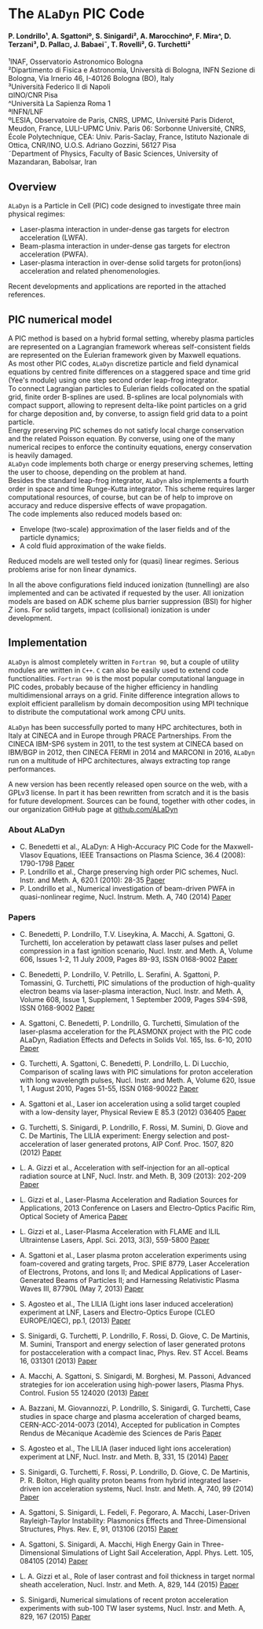 # The `ALaDyn` PIC Code

#### P. Londrillo¹, A. Sgattoniº, S. Sinigardi², A. Marocchinoª, F. Mira^, D. Terzani³, D. Palla¤, J. Babaei˜, T. Rovelli², G. Turchetti²  
¹INAF, Osservatorio Astronomico Bologna  
²Dipartimento di Fisica e Astronomia, Università di Bologna, INFN Sezione di Bologna, Via Irnerio 46, I-40126 Bologna (BO), Italy  
³Università Federico II di Napoli  
¤INO/CNR Pisa  
^Università La Sapienza Roma 1  
ªINFN/LNF  
ºLESIA, Observatoire de Paris, CNRS, UPMC, Université Paris Diderot, Meudon, France, LULI-UPMC Univ. Paris 06: Sorbonne Université, CNRS, École Polytechnique, CEA: Univ. Paris-Saclay, France, Istituto Nazionale di Ottica, CNR/INO, U.O.S. Adriano Gozzini, 56127 Pisa  
˜Department of Physics, Faculty of Basic Sciences, University of Mazandaran, Babolsar, Iran

## Overview
`ALaDyn` is a Particle in Cell (PIC) code designed to investigate three main physical regimes:  
- Laser-plasma interaction in under-dense gas targets for electron acceleration (LWFA).  
- Beam-plasma interaction in under-dense gas targets for electron acceleration (PWFA).  
- Laser-plasma interaction in over-dense solid targets for proton(ions) acceleration and related phenomenologies.  

Recent developments and applications are reported in the attached references.

## PIC numerical model
A PIC method is based on a hybrid formal setting, whereby plasma particles are represented
on a Lagrangian framework whereas self-consistent fields are represented on the Eulerian framework
given by Maxwell equations.  
As most other PIC codes, `ALaDyn` discretize particle and field dynamical equations 
by centred finite differences on a staggered  space and time grid (Yee's module) using one step 
second order leap-frog integrator.  
To connect Lagrangian particles to Eulerian fields collocated on the spatial grid, finite order
B-splines are used. B-splines are local polynomials with compact support, allowing to 
represent delta-like point particles on a grid for charge deposition and, by converse,
to assign field grid data to a point particle.  
Energy preserving PIC schemes do not satisfy local charge conservation and the related 
Poisson equation. By converse, using one of the many numerical recipes to enforce the
continuity equations, energy conservation is heavily damaged.  
`ALaDyn` code implements both charge or energy preserving schemes, letting the user
to choose, depending on the problem at hand.  
Besides the standard leap-frog integrator,
`ALaDyn` also implements a fourth order in space and time Runge-Kutta integrator. This scheme
requires larger computational resources, of course, but can be of help to 
improve on accuracy and reduce dispersive effects of wave propagation.  
The code implements also reduced models based on:  
- Envelope (two-scale) approximation of the laser fields and of the particle dynamics;  
- A cold fluid approximation of the wake fields.  

Reduced models are well tested only for (quasi) linear regimes. Serious problems
arise for non linear dynamics.

In all the above configurations field induced ionization (tunnelling) are also implemented
and can be activated if requested by the user.
All ionization models are based on ADK scheme plus barrier suppression (BSI) for higher
*Z* ions. For solid targets, impact (collisional) ionization is under development.

## Implementation
`ALaDyn` is almost completely written in `Fortran 90`, but a couple of utility modules are written in `C++`.
`C` can also be easily used to extend code functionalities.
`Fortran 90` is the most popular computational language in PIC codes, probably because of 
the higher efficiency in handling multidimensional arrays on a grid.
Finite difference integration allows to exploit efficient parallelism by domain decomposition 
using MPI technique to distribute the computational work among CPU units. 

`ALaDyn` has been successfully ported to many HPC architectures, both in Italy at CINECA and in Europe through
PRACE Partnerships. From the CINECA IBM-SP6 system in 2011, to the test system at CINECA based on IBM/BGP in 2012, 
then CINECA FERMI in 2014 and MARCONI in 2016, `ALaDyn` run on a multitude of HPC architectures, always extracting 
top range performances.

A new version has been recently released open source on the web, with a GPLv3 license.
In part it has been rewritten from scratch and it is the basis for future development.
Sources can be found, together with other codes, in our organization GitHub page at
[github.com/ALaDyn](https://github.com/ALaDyn)



### About ALaDyn
- C. Benedetti et al., 
ALaDyn: A High-Accuracy PIC Code for the Maxwell-Vlasov Equations, 
IEEE Transactions on Plasma Science, 36.4 (2008): 1790-1798 
[Paper](http://dx.doi.org/10.1109/TPS.2008.927143)
- P. Londrillo et al., 
Charge preserving high order PIC schemes, 
Nucl. Instr. and Meth. A, 620.1 (2010): 28-35 
[Paper](http://www.sciencedirect.com/science/article/pii/S0168900210001233)
- P. Londrillo et al., 
Numerical investigation of beam-driven PWFA in quasi-nonlinear regime, 
Nucl. Instrum. Meth. A, 740 (2014) 
[Paper](http://www.sciencedirect.com/science/article/pii/S0168900213013740)


### Papers
- C. Benedetti, P. Londrillo, T.V. Liseykina, A. Macchi, A. Sgattoni, G. Turchetti, 
Ion acceleration by petawatt class laser pulses and pellet compression in a fast ignition scenario, 
Nucl. Instr. and Meth. A, Volume 606, Issues 1-2, 11 July 2009, Pages 89-93, ISSN 0168-9002
[Paper](http://www.sciencedirect.com/science/article/pii/S0168900209005531)

- C. Benedetti, P. Londrillo, V. Petrillo, L. Serafini, A. Sgattoni, P. Tomassini, G. Turchetti, 
PIC simulations of the production of high-quality electron beams via laser-plasma interaction, 
Nucl. Instr. and Meth. A, Volume 608, Issue 1, Supplement, 1 September 2009, Pages S94-S98, ISSN 0168-9002
[Paper](http://www.sciencedirect.com/science/article/pii/S0168900209009784)

- A. Sgattoni, C. Benedetti, P. Londrillo, G. Turchetti, 
Simulation of the laser-plasma acceleration for the PLASMONX project with the PIC code ALaDyn, 
Radiation Effects and Defects in Solids Vol. 165, Iss. 6-10, 2010
[Paper](http://www.tandfonline.com/doi/abs/10.1080/10420151003732072)

- G. Turchetti, A. Sgattoni, C. Benedetti, P. Londrillo, L. Di Lucchio, 
Comparison of scaling laws with PIC simulations for proton acceleration with long wavelength pulses, 
Nucl. Instr. and Meth. A, Volume 620, Issue 1, 1 August 2010, Pages 51-55, ISSN 0168-90022
[Paper](http://www.sciencedirect.com/science/article/pii/S0168900210001270)

- A. Sgattoni et al., 
Laser ion acceleration using a solid target coupled with a low-density layer, 
Physical Review E 85.3 (2012) 036405
[Paper](http://journals.aps.org/pre/abstract/10.1103/PhysRevE.85.036405)

- G. Turchetti, S. Sinigardi, P. Londrillo, F. Rossi, M. Sumini, D. Giove and C. De Martinis, 
The LILIA experiment: Energy selection and post-acceleration of laser generated protons, 
AIP Conf. Proc. 1507, 820 (2012)
[Paper](http://scitation.aip.org/content/aip/proceeding/aipcp/10.1063/1.4773804)

- L. A. Gizzi et al., 
Acceleration with self-injection for an all-optical radiation source at LNF, 
Nucl. Instr. and Meth. B, 309 (2013): 202-209
[Paper](http://www.sciencedirect.com/science/article/pii/S0168583X13003017)

- L. Gizzi et al., 
Laser-Plasma Acceleration and Radiation Sources for Applications, 
2013 Conference on Lasers and Electro-Optics Pacific Rim, Optical Society of America
[Paper](http://www.opticsinfobase.org/abstract.cfm?uri=CLEOPR-2013-TuD3_1)

- L. Gizzi et al., 
Laser-Plasma Acceleration with FLAME and ILIL Ultraintense Lasers, 
Appl. Sci. 2013, 3(3), 559-5800
[Paper](http://www.mdpi.com/2076-3417/3/3/559)

- A. Sgattoni et al., 
Laser plasma proton acceleration experiments using foam-covered and grating targets, 
Proc. SPIE 8779, Laser Acceleration of Electrons, Protons, and Ions II; and 
Medical Applications of Laser-Generated Beams of Particles II; and Harnessing 
Relativistic Plasma Waves III, 87790L (May 7, 2013)
[Paper](http://proceedings.spiedigitallibrary.org/proceeding.aspx?articleid=1686153)

- S. Agosteo et al., 
The LILIA (Light ions laser induced acceleration) experiment at LNF, 
Lasers and Electro-Optics Europe (CLEO EUROPE/IQEC), pp.1, (2013)
[Paper](http://ieeexplore.ieee.org/stamp/stamp.jsp?tp=&arnumber=6801173&isnumber=6800590)

- S. Sinigardi, G. Turchetti, P. Londrillo, F. Rossi, D. Giove, C. De Martinis, M. Sumini, 
Transport and energy selection of laser generated protons for postacceleration with a compact linac, 
Phys. Rev. ST Accel. Beams 16, 031301 (2013)
[Paper](http://journals.aps.org/prstab/abstract/10.1103/PhysRevSTAB.16.031301)

- A. Macchi, A. Sgattoni, S. Sinigardi, M. Borghesi, M. Passoni, 
Advanced strategies for ion acceleration using high-power lasers, 
Plasma Phys. Control. Fusion 55 124020 (2013)
[Paper](http://iopscience.iop.org/0741-3335/55/12/124020/)

- A. Bazzani, M. Giovannozzi, P. Londrillo, S. Sinigardi, G. Turchetti, 
Case studies in space charge and plasma acceleration of charged beams, 
CERN-ACC-2014-0073 (2014), Accepted for publication in Comptes Rendus de Mècanique Acadèmie des Sciences de Paris
[Paper](http://cds.cern.ch/record/1712519/files/CERN-ACC-2014-0073.pdf)

- S. Agosteo et al., 
The LILIA (laser induced light ions acceleration) experiment at LNF, 
Nucl. Instr. and Meth. B, 331, 15 (2014)
[Paper](http://www.sciencedirect.com/science/article/pii/S0168583X14001207)

- S. Sinigardi, G. Turchetti, F. Rossi, P. Londrillo, D. Giove, C. De Martinis, P. R. Bolton, 
High quality proton beams from hybrid integrated laser-driven ion acceleration systems, 
Nucl. Instr. and Meth. A, 740, 99 (2014)
[Paper](http://www.sciencedirect.com/science/article/pii/S0168900213014873)

- A. Sgattoni, S. Sinigardi, L. Fedeli, F. Pegoraro, A. Macchi, 
Laser-Driven Rayleigh-Taylor Instability: Plasmonics Effects and Three-Dimensional Structures, 
Phys. Rev. E, 91, 013106 (2015)
[Paper](http://journals.aps.org/pre/abstract/10.1103/PhysRevE.91.013106)

- A. Sgattoni, S. Sinigardi, A. Macchi, 
High Energy Gain in Three-Dimensional Simulations of Light Sail Acceleration, 
Appl. Phys. Lett. 105, 084105 (2014)
[Paper](http://aip.scitation.org/doi/10.1063/1.4894092)

- L. A. Gizzi et al.,
Role of laser contrast and foil thickness in target normal sheath acceleration,
Nucl. Instr. and Meth. A, 829, 144 (2015)
[Paper](http://www.sciencedirect.com/science/article/pii/S0168900216000528)

- S. Sinigardi, 
Numerical simulations of recent proton acceleration experiments with sub-100 TW laser systems,
Nucl. Instr. and Meth. A, 829, 167 (2015)
[Paper](http://www.sciencedirect.com/science/article/pii/S0168900216301620)

